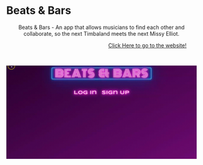 # Beats & Bars


<p align="center">
  Beats & Bars - An app that allows musicians to find each other and collaborate, so the next Timbaland meets the next Missy Elliot.
</p>


&emsp;&emsp;&emsp;&emsp;&emsp;&emsp;&emsp;&emsp;&emsp;&emsp;&emsp;&emsp;&emsp;&emsp;&emsp;&emsp;&emsp;&emsp;&emsp;      [Click Here to go to the website!](https://beatsbars.herokuapp.com/)

&emsp;
<p align="center">
<img src="https://github.com/KSandovalDev/DD---Beats-Bars/blob/master/public/assets/images/Recording__1.gif" width="700">
</p>
